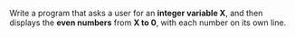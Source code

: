  Write a program that asks a user for an **integer variable X**, and then displays the **even numbers** from **X to 0**, with each number on its own line. 
